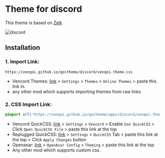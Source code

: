 # Theme for discord
This theme is based on [Zelk](https://github.com/schnensch0/zelk)

![discord](../_screenshots/discord.png)


## Installation
### 1. Import Link:
```
https://venqoi.github.io/qoitheme/discord/venqoi.theme.css
```
- Vencord Themes: [link](https://github.com/Vendicated/Vencord) > `Settings` > `Themes` > `Online Themes` > paste this link in.
- any other mod which supports importing themes from raw links
  
### 2. CSS Import Link:
```css 
@import url('https://venqoi.github.io/qoitheme/apps/discord/venqoi.theme.css');
```  
- Vencord QuickCSS: [link](https://github.com/Vendicated/Vencord) > `Settings` > `Vencord` > Enable `Use QuickCSS` > Click `Open QuickCSS File` > paste this link at the top
- Replugged QuickCSS: [link](https://replugged.dev) > `Settings` > `QuickCSS` Tab > paste this link at the top > Click `Apply Changes` button
- Openasar: [link](https://openasar.dev) > `OpenAsar Config` > `Theming` > paste this link at the top
- Any other mod which supports custom css.
